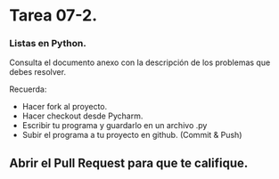 # Tarea 07-2.
### Listas en Python.


Consulta el documento anexo con la descripción de los problemas que debes resolver.

Recuerda:
* Hacer fork al proyecto.
* Hacer checkout desde Pycharm.
* Escribir tu programa y guardarlo en un archivo .py
* Subir el programa a tu proyecto en github. (Commit & Push)
## Abrir el Pull Request para que te califique.
